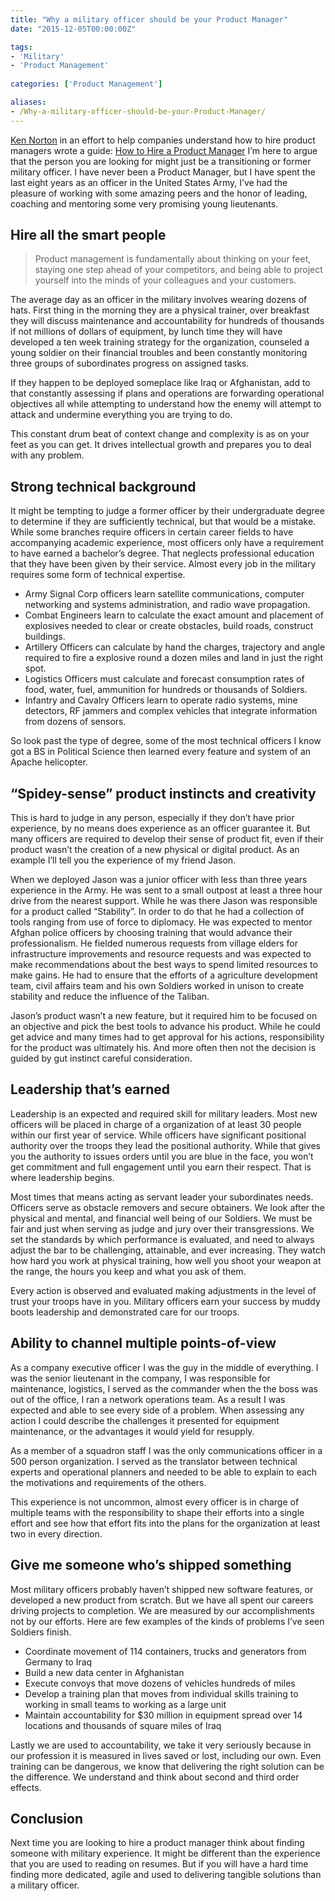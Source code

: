 ```yaml
---
title: "Why a military officer should be your Product Manager"
date: "2015-12-05T00:00:00Z"

tags: 
- 'Military'
- 'Product Management'
  
categories: ['Product Management']

aliases: 
- /Why-a-military-officer-should-be-your-Product-Manager/
---
```


[Ken Norton](https://medium.com/u/990da511b420) in an effort to help companies understand how to hire product managers wrote a guide: [How to Hire a Product Manager](https://www.kennorton.com/essays/productmanager.html) I’m here to argue that the person you are looking for might just be a transitioning or former military officer. I have never been a Product Manager, but I have spent the last eight years as an officer in the United States Army, I’ve had the pleasure of working with some amazing peers and the honor of leading, coaching and mentoring some very promising young lieutenants.

## Hire all the smart people

> Product management is fundamentally about thinking on your feet, staying one step ahead of your competitors, and being able to project yourself into the minds of your colleagues and your customers.

The average day as an officer in the military involves wearing dozens of hats. First thing in the morning they are a physical trainer, over breakfast they will discuss maintenance and accountability for hundreds of thousands if not millions of dollars of equipment, by lunch time they will have developed a ten week training strategy for the organization, counseled a young soldier on their financial troubles and been constantly monitoring three groups of subordinates progress on assigned tasks.

If they happen to be deployed someplace like Iraq or Afghanistan, add to that constantly assessing if plans and operations are forwarding operational objectives all while attempting to understand how the enemy will attempt to attack and undermine everything you are trying to do.

This constant drum beat of context change and complexity is as on your feet as you can get. It drives intellectual growth and prepares you to deal with any problem.

## Strong technical background

It might be tempting to judge a former officer by their undergraduate degree to determine if they are sufficiently technical, but that would be a mistake. While some branches require officers in certain career fields to have accompanying academic experience, most officers only have a requirement to have earned a bachelor’s degree. That neglects professional education that they have been given by their service. Almost every job in the military requires some form of technical expertise.

* Army Signal Corp officers learn satellite communications, computer networking and systems administration, and radio wave propagation.
* Combat Engineers learn to calculate the exact amount and placement of explosives needed to clear or create obstacles, build roads, construct buildings.
* Artillery Officers can calculate by hand the charges, trajectory and angle required to fire a explosive round a dozen miles and land in just the right spot.
* Logistics Officers must calculate and forecast consumption rates of food, water, fuel, ammunition for hundreds or thousands of Soldiers.
* Infantry and Cavalry Officers learn to operate radio systems, mine detectors, RF jammers and complex vehicles that integrate information from dozens of sensors.

So look past the type of degree, some of the most technical officers I know got a BS in Political Science then learned every feature and system of an Apache helicopter.</p>

## “Spidey-sense” product instincts and creativity

This is hard to judge in any person, especially if they don’t have prior experience, by no means does experience as an officer guarantee it. But many officers are required to develop their sense of product fit, even if their product wasn’t the creation of a new physical or digital product. As an example I’ll tell you the experience of my friend Jason.

When we deployed Jason was a junior officer with less than three years experience in the Army. He was sent to a small outpost at least a three hour drive from the nearest support. While he was there Jason was responsible for a product called “Stability”. In order to do that he had a collection of tools ranging from use of force to diplomacy. He was expected to mentor Afghan police officers by choosing training that would advance their professionalism. He fielded numerous requests from village elders for infrastructure improvements and resource requests and was expected to make recommendations about the best ways to spend limited resources to make gains. He had to ensure that the efforts of a agriculture development team, civil affairs team and his own Soldiers worked in unison to create stability and reduce the influence of the Taliban.

Jason’s product wasn’t a new feature, but it required him to be focused on an objective and pick the best tools to advance his product. While he could get advice and many times had to get approval for his actions, responsibility for the product was ultimately his. And more often then not the decision is guided by gut instinct careful consideration.

## Leadership that’s earned

Leadership is an expected and required skill for military leaders. Most new officers will be placed in charge of a organization of at least 30 people within our first year of service. While officers have significant positional authority over the troops they lead the positional authority. While that gives you the authority to issues orders until you are blue in the face, you won’t get commitment and full engagement until you earn their respect. That is where leadership begins.

Most times that means acting as servant leader your subordinates needs. Officers serve as obstacle removers and secure obtainers. We look after the physical and mental, and financial well being of our Soldiers. We must be fair and just when serving as judge and jury over their transgressions. We set the standards by which performance is evaluated, and need to always adjust the bar to be challenging, attainable, and ever increasing. They watch how hard you work at physical training, how well you shoot your weapon at the range, the hours you keep and what you ask of them.

Every action is observed and evaluated making adjustments in the level of trust your troops have in you. Military officers earn your success by muddy boots leadership and demonstrated care for our troops.

## Ability to channel multiple points-of-view

As a company executive officer I was the guy in the middle of everything. I was the senior lieutenant in the company, I was responsible for maintenance, logistics, I served as the commander when the the boss was out of the office, I ran a network operations team. As a result I was expected and able to see every side of a problem. When assessing any action I could describe the challenges it presented for equipment maintenance, or the advantages it would yield for resupply.

As a member of a squadron staff I was the only communications officer in a 500 person organization. I served as the translator between technical experts and operational planners and needed to be able to explain to each the motivations and requirements of the others.

This experience is not uncommon, almost every officer is in charge of multiple teams with the responsibility to shape their efforts into a single effort and see how that effort fits into the plans for the organization at least two in every direction.

## Give me someone who’s shipped something

Most military officers probably haven’t shipped new software features, or developed a new product from scratch. But we have all spent our careers driving projects to completion. We are measured by our accomplishments not by our efforts. Here are few examples of the kinds of problems I’ve seen Soldiers finish.

* Coordinate movement of 114 containers, trucks and generators from Germany to Iraq
* Build a new data center in Afghanistan
* Execute convoys that move dozens of vehicles hundreds of miles
* Develop a training plan that moves from individual skills training to working in small teams to working as a large unit
* Maintain accountability for $30 million in equipment spread over 14 locations and thousands of square miles of Iraq

Lastly we are used to accountability, we take it very seriously because in our profession it is measured in lives saved or lost, including our own. Even training can be dangerous, we know that delivering the right solution can be the difference. We understand and think about second and third order effects.

## Conclusion

Next time you are looking to hire a product manager think about finding someone with military experience. It might be different than the experience that you are used to reading on resumes. But if you will have a hard time finding more dedicated, agile and used to delivering tangible solutions than a military officer.
